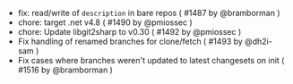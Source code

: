 * fix: read/write of `description` in bare repos ( #1487 by @bramborman )
* chore: target .net v4.8 ( #1490 by @pmiossec )
* chore: Update libgit2sharp to v0.30 ( #1492 by @pmiossec )
* Fix handling of renamed branches for clone/fetch ( #1493 by @dh2i-sam )
* Fix cases where branches weren't updated to latest changesets on init ( #1516 by @bramborman )
